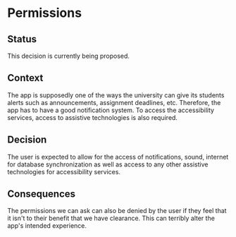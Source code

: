 # Permissions

## Status
This decision is currently being proposed.

## Context
The app is supposedly one of the ways the university can give its students alerts such as announcements, assignment deadlines, etc. Therefore, the app has to have a good notification system. To access the accessibility services, access to assistive technologies is also required.

## Decision
The user is expected to allow for the access of notifications, sound, internet for database synchronization as well as access to any other assistive technologies for accessibility services.

## Consequences
The permissions we can ask can also be denied by the user if they feel that it isn't to their benefit that we have clearance. This can terribly alter the app's intended experience.